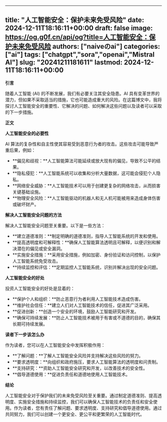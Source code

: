 
---
title: "人工智能安全：保护未来免受风险"
date: 2024-12-11T18:16:11+00:00
draft: false
image: https://og.g0f.cn/api/og?title=人工智能安全：保护未来免受风险
authors: ["naiveのai"]
categories: ["ai"]
tags: ["chatgpt","sora","openai","Mistral AI"]
slug: "20241211181611"
lastmod: 2024-12-11T18:16:11+00:00
---
**引言**

随着人工智能 (AI) 的不断发展，我们有必要关注其安全隐患。AI 具有变革世界的潜力，但如果不采取适当的措施，它也可能造成重大的风险。在这篇博文中，我将探讨人工智能安全的重要性、它解决的问题、如何解决这些问题以及读者可以采取的下一步措施。

**正文**

**人工智能安全的必要性**

AI 算法的复杂性和自主性使其容易受到恶意行为者的攻击。这些攻击可能导致严重后果，例如：

* **偏见和歧视：**人工智能算法可能延续或放大现有的偏见，导致不公平的结果。
* **隐私侵犯：**人工智能系统可以收集和分析大量数据，这可能会侵犯个人隐私。
* **网络安全威胁：**人工智能技术可以用于创建更复杂的网络攻击，从而损害关键基础设施。
* **物理安全风险：**人工智能驱动的机器人和无人机可能被用来造成身体伤害或破坏财产。

**解决人工智能安全问题的方法**

解决人工智能安全问题至关重要。以下是一些方法：

* **建立道德准则：**制定明确的道德准则，指导人工智能系统的开发和使用。
* **提高透明度和可解释性：**确保人工智能算法透明且可解释，以便识别和解决潜在的偏见或安全漏洞。
* **实施安全措施：**采用安全措施，例如加密、身份验证和访问控制，以保护人工智能系统免受攻击。
* **持续监控和评估：**定期监控人工智能系统，识别并解决出现的安全问题。

**人工智能安全的好处**

投资人工智能安全的好处是显着的：

* **保护个人和组织：**防止恶意行为者利用人工智能技术造成伤害。
* **维护社会信任：**建立人们对人工智能技术的信任，促进其广泛采用。
* **促进创新：**创造一个安全的环境，鼓励人工智能研究和开发。
* **确保可持续发展：**防止人工智能技术被用于有害或不道德的目的，确保其长期可持续发展。

**读者下一步该怎么办**

作为读者，您可以在人工智能安全中发挥积极作用：

* **了解问题：**了解人工智能安全风险并支持解决这些风险的努力。
* **要求透明度：**向组织和政府施压，要求人工智能算法的透明度和问责制。
* **支持研究：**资助人工智能安全研究和开发，以改善技术的安全性。
* **倡导道德使用：**促进负责任和道德地使用人工智能技术。

**结论**

人工智能安全对于保护我们的未来免受风险至关重要。通过制定道德准则、提高透明度、实施安全措施和持续监控，我们可以确保人工智能技术的负责任和安全使用。作为读者，您有责任了解问题、要求透明度、支持研究和倡导道德使用。通过共同努力，我们可以创建一个更安全、更公平和更繁荣的人工智能时代。